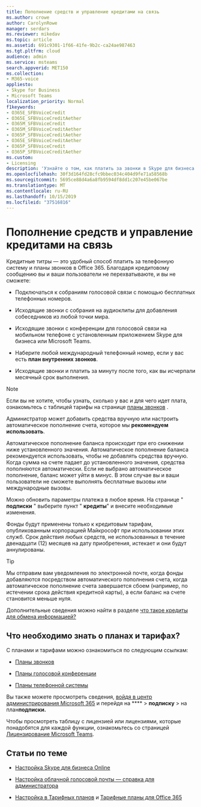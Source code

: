 ```yaml
---
title: Пополнение средств и управление кредитами на связь
ms.author: crowe
author: CarolynRowe
manager: serdars
ms.reviewer: mikedav
ms.topic: article
ms.assetid: 691c9301-1f66-41fe-9b2c-ca24ae987463
ms.tgt.pltfrm: cloud
audience: admin
ms.service: msteams
search.appverid: MET150
ms.collection:
- M365-voice
appliesto:
- Skype for Business
- Microsoft Teams
localization_priority: Normal
f1keywords:
- O365E_SFBVoiceCredit
- O365E_SFBVoiceCreditAether
- O365M_SFBVoiceCredit
- O365M_SFBVoiceCreditAether
- O365P_SFBVoiceCreditAether
- O365E_SFBVoiceCreditAether
- O365P_SFBVoiceCredit
- O365P_SFBVoiceCreditAether
ms.custom:
- Licensing
description: 'Узнайте о том, как платить за звонки в Skype для бизнеса (использование PSTN) и просмотреть планы, чтобы обеспечить пользователям непрерывный доступ к телефонным системам. '
ms.openlocfilehash: 30f3d164fd28cfc9bbec034c404d9fe71a58568b
ms.sourcegitcommit: 5695ce88d4a6a8fb9594df8dd1c207e45be067be
ms.translationtype: MT
ms.contentlocale: ru-RU
ms.lasthandoff: 10/15/2019
ms.locfileid: "37516816"
---
```

# <a name="add-funds-and-manage-communications-credits"></a>Пополнение средств и управление кредитами на связь

Кредитные титры — это удобный способ платить за телефонную систему и планы звонков в Office 365. Благодаря кредитовому сообщению вы и ваши пользователи не перехватываюте, и вы не сможете:
  
- Подключаться к собраниям голосовой связи с помощью бесплатных телефонных номеров.
    
- Исходящие звонки с собрания на аудиоклипы для добавления собеседников из любой точки мира.
    
- Исходящие звонки с конференции для голосовой связи на мобильном телефоне с установленным приложением Skype для бизнеса или Microsoft Teams.
    
- Наберите любой международный телефонный номер, если у вас есть **план внутренних звонков**.
    
- Исходящие звонки и платить за минуту после того, как вы исчерпали месячный срок выполнения.
    
> [!NOTE]
> Если вы не хотите, чтобы узнать, сколько у вас и для чего идет плата, ознакомьтесь с таблицей тарифы на странице [планы звонков](https://go.microsoft.com/fwlink/p/?LinkId=799523) .
  
Администратор может добавить средства вручную или настроить автоматическое пополнение счета, которое мы **рекомендуем использовать**.
  
Автоматическое пополнение баланса происходит при его снижении ниже установленного значения. Автоматическое пополнение баланса рекомендуется использовать, чтобы не добавлять средства вручную. Когда сумма на счете падает до установленного значения, средства пополняются автоматически. Если не выбрано автоматическое пополнение, баланс может уйти в минус. В этом случае вы и ваши пользователи не сможете выполнять бесплатные вызовы или международные вызовы.
  
Можно обновить параметры платежа в любое время. На странице " **подписки** " выберите пункт " **кредиты**" и внесите необходимые изменения.
  
Фонды будут применены только к кредитовым тарифам, опубликованным корпорацией Майкрософт при использовании этих служб. Срок действия любых средств, не использованных в течение двенадцати (12) месяцев на дату приобретения, истекает и они будут аннулированы.
  
> [!TIP]
> Мы отправим вам уведомления по электронной почте, когда фонды добавляются посредством автоматического пополнения счета, когда автоматическое пополнение счета завершается сбоем (например, по истечении срока действия кредитной карты), а если баланс на счете становится меньше нуля. 
  
Дополнительные сведения можно найти в разделе [что такое кредиты для обмена информацией?](what-are-communications-credits.md)
  
## <a name="want-to-know-about-plans-and-pricing"></a>Что необходимо знать о планах и тарифах?

С планами и тарифами можно ознакомиться по следующим ссылкам:
  
- [Планы звонков](https://go.microsoft.com/fwlink/?LinkId=799761 )
    
- [Планы голосовой конференции](https://go.microsoft.com/fwlink/?LinkId=799762 )
    
- [Планы телефонной системы](https://go.microsoft.com/fwlink/?LinkId=799763)
    
Вы также можете просмотреть сведения, [войдя в центр администрирования Microsoft 365](https://portal.office.com/adminportal/home?add=sub&amp;adminportal=1#/catalog) и перейдя на **** > **подписку** > на план**подписки.**
  
Чтобы просмотреть таблицу с лицензией или лицензиями, которые понадобятся для каждой функции, ознакомьтесь со страницей [Лицензирование Microsoft Teams](teams-add-on-licensing/microsoft-teams-add-on-licensing.md).
  
## <a name="related-topics"></a>Статьи по теме

- [Настройка Skype для бизнеса Online](/SkypeForBusiness/set-up-skype-for-business-online/set-up-skype-for-business-online)
    
- [Настройка облачной голосовой почты — справка для администратора](set-up-phone-system-voicemail.md)
    
- [Настройка в Тарифных планов](set-up-calling-plans.md) и [Тарифные планы для Office 365](calling-plans-for-office-365.md)
        
 
 
